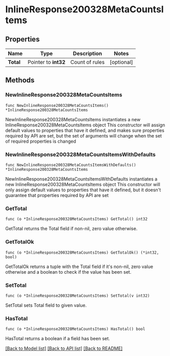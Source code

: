 # InlineResponse200328MetaCountsItems

## Properties

Name | Type | Description | Notes
------------ | ------------- | ------------- | -------------
**Total** | Pointer to **int32** | Count of rules | [optional] 

## Methods

### NewInlineResponse200328MetaCountsItems

`func NewInlineResponse200328MetaCountsItems() *InlineResponse200328MetaCountsItems`

NewInlineResponse200328MetaCountsItems instantiates a new InlineResponse200328MetaCountsItems object
This constructor will assign default values to properties that have it defined,
and makes sure properties required by API are set, but the set of arguments
will change when the set of required properties is changed

### NewInlineResponse200328MetaCountsItemsWithDefaults

`func NewInlineResponse200328MetaCountsItemsWithDefaults() *InlineResponse200328MetaCountsItems`

NewInlineResponse200328MetaCountsItemsWithDefaults instantiates a new InlineResponse200328MetaCountsItems object
This constructor will only assign default values to properties that have it defined,
but it doesn't guarantee that properties required by API are set

### GetTotal

`func (o *InlineResponse200328MetaCountsItems) GetTotal() int32`

GetTotal returns the Total field if non-nil, zero value otherwise.

### GetTotalOk

`func (o *InlineResponse200328MetaCountsItems) GetTotalOk() (*int32, bool)`

GetTotalOk returns a tuple with the Total field if it's non-nil, zero value otherwise
and a boolean to check if the value has been set.

### SetTotal

`func (o *InlineResponse200328MetaCountsItems) SetTotal(v int32)`

SetTotal sets Total field to given value.

### HasTotal

`func (o *InlineResponse200328MetaCountsItems) HasTotal() bool`

HasTotal returns a boolean if a field has been set.


[[Back to Model list]](../README.md#documentation-for-models) [[Back to API list]](../README.md#documentation-for-api-endpoints) [[Back to README]](../README.md)


